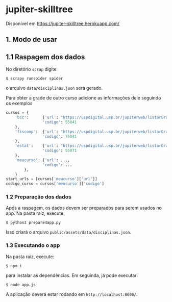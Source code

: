 # jupiter-skilltree

Disponível em https://jupiter-skilltree.herokuapp.com/

## 1. Modo de usar

## 1.1 Raspagem dos dados
No diretório `scrap`  digite:
```shell
$ scrapy runspider spider
```
o arquivo `data/disciplinas.json` será gerado.

Para obter a grade de outro curso adicione as informações dele seguindo os exemplos

```python
cursos = {
    'bcc':      {'url': "https://uspdigital.usp.br/jupiterweb/listarGradeCurricular?codcg=55&codcur=55041&codhab=0&tipo=N",
                'codigo': 55041
    },
    'fiscomp':  {'url': "https://uspdigital.usp.br/jupiterweb/listarGradeCurricular?codcg=76&codcur=76041&codhab=0&tipo=N",
                'codigo': 76041
    },
    'estat':    {'url': "https://uspdigital.usp.br/jupiterweb/listarGradeCurricular?codcg=55&codcur=55071&codhab=4&tipo=V",
                'codigo': 55071
    },
    'meucurso': {'url': ...,
                'codigo': ...
        },
    }
start_urls = [cursos['meucurso']['url']]
codigo_curso = cursos['meucurso']['codigo']
```

### 1.2 Preparação dos dados

Após a raspagem, os dados devem ser preparados para serem usados no app. Na pasta raíz, execute:

```shell
$ python3 prepare4app.py 
```

Isso criará o arquivo `public/assets/data/disciplinas.json`.

### 1.3 Executando o app

Na pasta raíz, execute:

```shell
$ npm i
```
para instalar as dependências. Em seguinda, já pode executar:

```shell
$ node app.js
```

A aplicação deverá estar rodando em `http://localhost:8000/`.